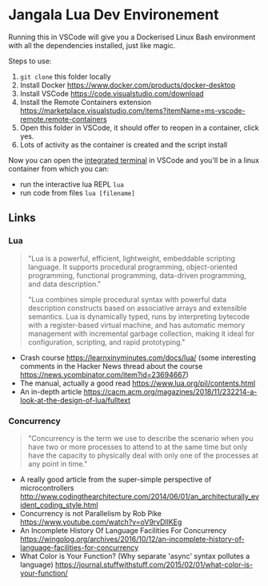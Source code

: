 # Jangala Lua Dev Environement

Running this in VSCode will give you a Dockerised Linux Bash environment with all the dependencies installed, just like magic.

Steps to use:
  1. `git clone` this folder locally
  2. Install Docker https://www.docker.com/products/docker-desktop
  3. Install VSCode https://code.visualstudio.com/download
  4. Install the Remote Containers extension https://marketplace.visualstudio.com/items?itemName=ms-vscode-remote.remote-containers
  5. Open this folder in VSCode, it should offer to reopen in a container, click yes.
  6. Lots of activity as the container is created and the script install 

Now you can open the [integrated terminal](https://code.visualstudio.com/docs/editor/integrated-terminal) in VSCode and you'll be in a linux container from which you can:
  - run the interactive lua REPL `lua`
  - run code from files `lua [filename]`


## Links

### Lua

> "Lua is a powerful, efficient, lightweight, embeddable scripting language. It supports procedural programming, object-oriented programming, functional programming, data-driven programming, and data description."
>
> "Lua combines simple procedural syntax with powerful data description constructs based on associative arrays and extensible semantics. Lua is dynamically typed, runs by interpreting bytecode with a register-based virtual machine, and has automatic memory management with incremental garbage collection, making it ideal for configuration, scripting, and rapid prototyping."

  - Crash course https://learnxinyminutes.com/docs/lua/ (some interesting comments in the Hacker News thread about the course https://news.ycombinator.com/item?id=23694667)  
  - The manual, actually a good read https://www.lua.org/pil/contents.html
  - An in-depth article https://cacm.acm.org/magazines/2018/11/232214-a-look-at-the-design-of-lua/fulltext

### Concurrency

> "Concurrency is the term we use to describe the scenario when you have two or more processes to attend to at the same time but only have the capacity to physically deal with only one of the processes at any point in time."

  - A really good article from the super-simple perspective of microcontrollers http://www.codingthearchitecture.com/2014/06/01/an_architecturally_evident_coding_style.html
  - Concurrency is not Parallelism by Rob Pike https://www.youtube.com/watch?v=oV9rvDllKEg
  - An Incomplete History Of Language Facilities For Concurrency https://wingolog.org/archives/2016/10/12/an-incomplete-history-of-language-facilities-for-concurrency
  - What Color is Your Function? (Why separate 'async' syntax pollutes a language) https://journal.stuffwithstuff.com/2015/02/01/what-color-is-your-function/